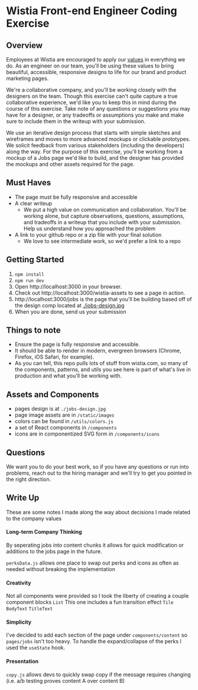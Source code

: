 # Wistia Front-end Engineer Coding Exercise

## Overview
Employees at Wistia are encouraged to apply our [values](https://wistia.com/about/values) in everything we do.  As an engineer on our team, you'll be using these values to bring beautiful, accessible, responsive designs to life for our brand and product marketing pages.

We're a collaborative company, and you'll be working closely with the designers on the team.  Though this exercise can't quite capture a true collaborative experience, we'd like you to keep this in mind during the course of this exercise.  Take note of any questions or suggestions you may have for a designer, or any tradeoffs or assumptions you make and make sure to include them in the writeup with your submission.

We use an iterative design process that starts with simple sketches and wireframes and moves to more advanced mockups or clickable prototypes.  We solicit feedback from various stakeholders (including the developers) along the way.  For the purpose of this exercise, you'll be working from a mockup of a Jobs page we'd like to build, and the designer has provided the mockups and other assets required for the page.

## Must Haves

- The page must be fully responsive and accessible
- A clear writeup
    - We put a high value on communication and collaboration.  You'll be working alone, but capture observations, questions, assumptions, and tradeoffs in a writeup that you include with your submission.  Help us understand how you approached the problem
- A link to your github repo or a zip file with your final solution
    - We love to see intermediate work, so we'd prefer a link to a repo

## Getting Started

1. `npm install`
2. `npm run dev`
3. Open http://localhost:3000 in your browser.
4. Check out http://localhost:3000/wistia-assets to see a page in action.
5. http://localhost:3000/jobs is the page that you'll be building based off of the design comp located at [./jobs-design.jpg](https://github.com/wistia/fe-marketing-engineer-code-test/blob/master/jobs-design.jpg)
6. When you are done, send us your submission

## Things to note

- Ensure the page is fully responsive and accessible.
- It should be able to render in modern, evergreen browsers (Chrome, Firefox, iOS Safari, for example).
- As you can tell, this repo pulls lots of stuff from wistia.com, so many of the components, patterns, and utils you see here is part of what's live in production and what you'll be working with.

## Assets and Components

- pages design is at `./jobs-design.jpg`
- page image assets are in `/static/images`
- colors can be found in `/utils/colors.js`
- a set of React components in `/components`
- icons are in componentized SVG form in `/components/icons`

## Questions

We want you to do your best work, so if you have any questions or run into problems, reach out to the hiring manager and we'll try to get you pointed in the right direction.

## Write Up
These are some notes I made along the way about decisions I made related to the company values
#### Long-term Company Thinking
By seperating jobs into content chunks it allows for quick modification or additions to the jobs page in the future.

`perksData.js` allows one place to swap out perks and icons as often as needed without breaking the implementation
#### Creativity
Not all components were provided so I took the liberty of creating a couple component blocks
`List` This one includes a fun transition effect
`Tile`
`BodyText`
`TitleText`
#### Simplicity
I've decided to add each section of the page under `components/content` so `pages/jobs` isn't too heavy.
To handle the expand/collapse of the perks I used the `useState` hook.
#### Presentation
`copy.js` allows devs to quickly swap copy if the message requires changing (i.e. a/b testing proves content A over content B)

